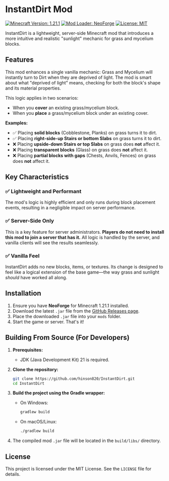 # InstantDirt Mod

[![Minecraft Version: 1.21.1](https://img.shields.io/badge/Minecraft-1.21.1-green.svg)](https://www.minecraft.net)
[![Mod Loader: NeoForge](https://img.shields.io/badge/Mod%20Loader-NeoForge-blue.svg)](https://neoforged.net/)
[![License: MIT](https://img.shields.io/badge/License-MIT-yellow.svg)](LICENSE)

InstantDirt is a lightweight, server-side Minecraft mod that introduces a more intuitive and realistic "sunlight" mechanic for grass and mycelium blocks.

## Features

This mod enhances a single vanilla mechanic: Grass and Mycelium will instantly turn to Dirt when they are deprived of light. The mod is smart about what "deprived of light" means, checking for both the block's shape and its material properties.

This logic applies in two scenarios:
-   When you **cover** an existing grass/mycelium block.
-   When you **place** a grass/mycelium block under an existing cover.

**Examples:**
-   ✅ Placing **solid blocks** (Cobblestone, Planks) on grass turns it to dirt.
-   ✅ Placing **right-side-up Stairs or bottom Slabs** on grass turns it to dirt.
-   ❌ Placing **upside-down Stairs or top Slabs** on grass does **not** affect it.
-   ❌ Placing **transparent blocks** (Glass) on grass does **not** affect it.
-   ❌ Placing **partial blocks with gaps** (Chests, Anvils, Fences) on grass does **not** affect it.

## Key Characteristics

### ✅ Lightweight and Performant
The mod's logic is highly efficient and only runs during block placement events, resulting in a negligible impact on server performance.

### ✅ Server-Side Only
This is a key feature for server administrators. **Players do not need to install this mod to join a server that has it.** All logic is handled by the server, and vanilla clients will see the results seamlessly.

### ✅ Vanilla Feel
InstantDirt adds no new blocks, items, or textures. Its change is designed to feel like a logical extension of the base game—the way grass and sunlight *should* have worked all along.

## Installation

1.  Ensure you have **NeoForge** for Minecraft 1.21.1 installed.
2.  Download the latest `.jar` file from the [GitHub Releases page](https://github.com/hinson820/InstantDirt/releases).
3.  Place the downloaded `.jar` file into your `mods` folder.
4.  Start the game or server. That's it!

## Building From Source (For Developers)

1.  **Prerequisites:**
    -   JDK (Java Development Kit) 21 is required.

2.  **Clone the repository:**
    ```bash
    git clone https://github.com/hinson820/InstantDirt.git
    cd InstantDirt
    ```

3.  **Build the project using the Gradle wrapper:**
    -   On Windows:
        ```bash
        gradlew build
        ```
    -   On macOS/Linux:
        ```bash
        ./gradlew build
        ```

4.  The compiled mod `.jar` file will be located in the `build/libs/` directory.

## License

This project is licensed under the MIT License. See the `LICENSE` file for details.
